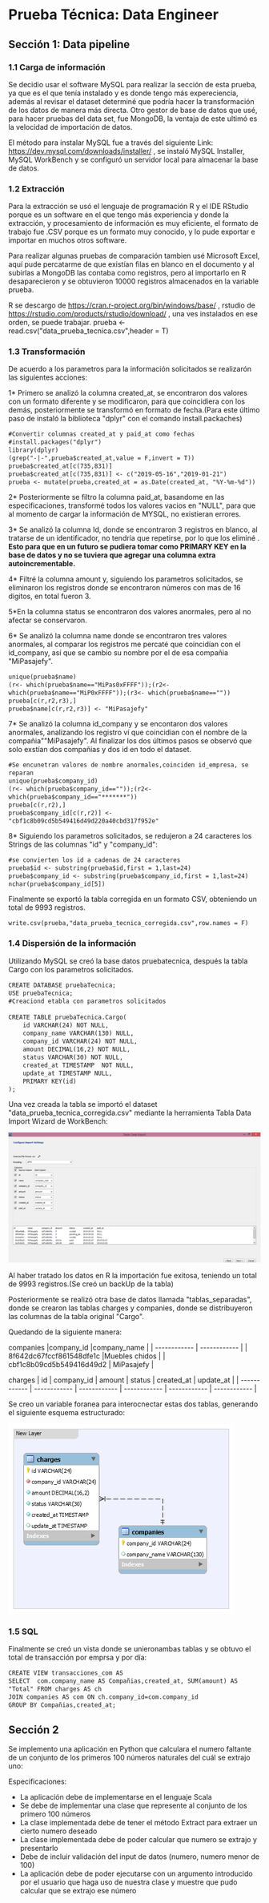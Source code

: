 # Prueba Técnica: Data Engineer

## Sección 1: Data pipeline

### 1.1 Carga de información

Se decidio usar el software MySQL para realizar la sección de esta prueba, ya que es el que tenía instalado y es donde tengo más expereciencia, además al revisar el dataset determiné que podría hacer la transformación de los datos de manera más directa. Otro gestor de base de datos que usé, para hacer pruebas del data set, fue MongoDB, la ventaja de este ultimó es la velocidad de importación de datos.

El método para instalar MySQL fue a través del siguiente Link: https://dev.mysql.com/downloads/installer/ , se instaló MySQL Installer, MySQL WorkBench y se configuró un servidor local para almacenar la base de datos.

### 1.2 Extracción

Para la extracción se usó el lenguaje de programación R y el IDE RStudio porque es un software en el que tengo más experiencia y donde la extracción, y procesamiento de información es muy eficiente, el formato de trabajo fue .CSV porque es un formato muy conocido, y lo pude exportar e importar en muchos otros software.

Para realizar algunas pruebas de comparación tambien usé Microsoft Excel, aquí pude percatarme de que existían filas en blanco en el documento y al subirlas a MongoDB las contaba como registros, pero al importarlo en R desaparecieron y  se obtuvieron 10000 registros almacenados en la variable prueba.

R se descargo de https://cran.r-project.org/bin/windows/base/ , rstudio de https://rstudio.com/products/rstudio/download/ , una ves instalados en ese orden, se puede trabajar.
    prueba <- read.csv("data_prueba_tecnica.csv",header = T)

### 1.3 Transformación

De acuerdo a los parametros para la información solicitados se realizarón las siguientes acciones:

1* Primero se analizó la columna created_at, se encontraron dos valores con un formato diferente y se modificaron, para que coincidiera con los demás, posteriormente se transformó en formato de fecha.(Para este último paso de instaló la biblioteca "dplyr" con el comando install.packaches)

    #Convertir columnas created_at y paid_at como fechas
    #install.packages("dplyr")
    library(dplyr)
    (grep("-|-",prueba$created_at,value = F,invert = T))
    prueba$created_at[c(735,831)]
    prueba$created_at[c(735,831)] <- c("2019-05-16","2019-01-21")
    prueba <- mutate(prueba,created_at = as.Date(created_at, "%Y-%m-%d")) 

2* Posteriormente se filtro la columna paid_at, basandome en las especificaciones, transformé todos los valores vacios en "NULL", para que al momento de cargar la información de MYSQL, no existieran errores.

3* Se analizó la columna Id, donde se encontraron 3 registros en blanco, al tratarse de  un identificador, no tendría que repetirse, por lo que los eliminé . **Esto para que en un futuro se pudiera tomar como PRIMARY KEY en la base de datos y no se tuviera que agregar una columna extra autoincrementable.**

4* Filtré la columna amount y, siguiendo los parametros solicitados, se eliminaron los registros donde se encontraron números con mas de 16 digitos, en total fueron 3.

5*En la columna status se encontraron dos valores anormales, pero al no afectar se conservaron.

6* Se analizó la columna name donde se encontraron tres valores anormales, al comparar los registros me percaté que coincidían con el id_company, así que se cambio su nombre por el de esa compañia "MiPasajefy".

    unique(prueba$name)
    (r<- which(prueba$name=="MiPas0xFFFF"));(r2<- which(prueba$name=="MiP0xFFFF"));(r3<- which(prueba$name==""))
    prueba[c(r,r2,r3),]
    prueba$name[c(r,r2,r3)] <- "MiPasajefy"

7* Se analizó la columna id_company y se encontaron dos valores  anormales, analizando los registro ví que coincidian con el nombre de la compañia""MiPasajefy". Al finalizar los dos últimos pasos se observó que solo exstían dos compañias y dos id en todo el dataset.

    #Se encunetran valores de nombre anormales,coinciden id_empresa, se reparan
    unique(prueba$company_id)
    (r<- which(prueba$company_id==""));(r2<-which(prueba$company_id=="*******"))
    prueba[c(r,r2),] 
    prueba$company_id[c(r,r2)] <- "cbf1c8b09cd5b549416d49d220a40cbd317f952e"

8* Siguiendo los parametros solicitados, se redujeron a 24 caracteres los Strings de las columnas "id" y "company_id":

    #se convierten los id a cadenas de 24 caracteres
    prueba$id <- substring(prueba$id,first = 1,last=24)
    prueba$company_id <- substring(prueba$company_id,first = 1,last=24)
    nchar(prueba$company_id[5])

Finalmente se exportó la tabla corregida en un formato CSV, obteniendo un total de 9993 registros.

    write.csv(prueba,"data_prueba_tecnica_corregida.csv",row.names = F)

### 1.4 Dispersión de la información

Utilizando MySQL se creó la base datos pruebatecnica, después la tabla Cargo con los parametros solicitados.

    CREATE DATABASE pruebaTecnica;
    USE pruebaTecnica;
    #Creaciond etabla con parametros solicitados
    
    CREATE TABLE pruebaTecnica.Cargo(
    	id VARCHAR(24) NOT NULL,
        company_name VARCHAR(130) NULL,
        company_id VARCHAR(24) NOT NULL,
        amount DECIMAL(16,2) NOT NULL,
        status VARCHAR(30) NOT NULL,
        created_at TIMESTAMP  NOT NULL,
        update_at TIMESTAMP NULL,
        PRIMARY KEY(id)
    );
Una vez creada la tabla se importó el dataset "data_prueba_tecnica_corregida.csv" mediante la herramienta Tabla Data Import Wizard de WorkBench:

![Importacion csv](https://github.com/iGera97/Prueba_Tecnica/blob/main/Importacion.png "Importacion csv")

Al haber tratado los datos en R la importación fue exitosa, teniendo un total de 9993 registros.(Se creó un backUp de la tabla)

Posteriormente se realizó otra base de datos llamada "tablas_separadas", donde se crearon las tablas charges y companies, donde se distribuyeron las columnas de la tabla original "Cargo".

Quedando de la siguiente manera:

companies
|company_id   |company_name   |
| ------------ | ------------ |
| 8f642dc67fccf861548dfe1c |Muebles chidos   |
| cbf1c8b09cd5b549416d49d2  |  MiPasajefy |

charges
|   id       | company_id  | amount   | status  | created_at | update_at  |
| ------------ | ------------ | ------------ | ------------ | ------------ | ------------ |


Se creo un variable foranea para interocnectar estas dos tablas, generando el siguiente esquema estructurado:

![Esquema](https://github.com/iGera97/Prueba_Tecnica/blob/main/ESquema%20estrcuturado.png "Esquema")

### 1.5 SQL

Finalmente se creó un vista donde se unieronambas tablas y se obtuvo el total de transacción por emprsa y por día:

    CREATE VIEW transacciones_com AS
    SELECT  com.company_name AS Compañias,created_at, SUM(amount) AS "Total" FROM charges AS ch 
    JOIN companies AS com ON ch.company_id=com.company_id 
    GROUP BY Compañias,created_at;


## Sección 2

Se implemento una aplicación en Python que calculara el numero faltante de un conjunto de los primeros 100 números naturales del cuál se extrajo uno:

Especificaciones:
- La aplicación debe de implementarse en el lenguaje Scala
- Se debe de implementar una clase que represente al conjunto de los primero 100 números
- La clase implementada debe de tener el método Extract para extraer un cierto numero
deseado
- La clase implementada debe de poder calcular que numero se extrajo y presentarlo
- Debe de incluir validación del input de datos (numero, numero menor de 100)
- La aplicación debe de poder ejecutarse con un argumento introducido por el usuario que
haga uso de nuestra clase y muestre que pudo calcular que se extrajo ese número

